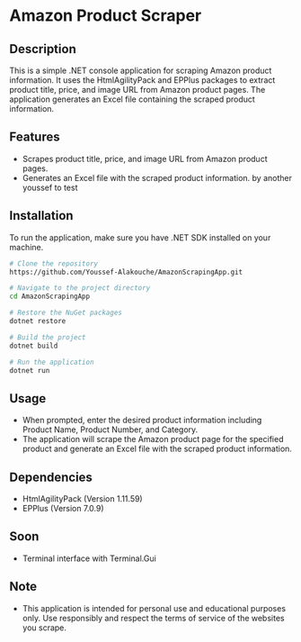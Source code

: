 # Amazon Product Scraper

## Description
This is a simple .NET console application for scraping Amazon product information. It uses the HtmlAgilityPack and EPPlus packages to extract product title, price, and image URL from Amazon product pages. The application generates an Excel file containing the scraped product information.

## Features
- Scrapes product title, price, and image URL from Amazon product pages.
- Generates an Excel file with the scraped product information. by another youssef to test

## Installation
To run the application, make sure you have .NET SDK installed on your machine.

```bash
# Clone the repository
https://github.com/Youssef-Alakouche/AmazonScrapingApp.git

# Navigate to the project directory
cd AmazonScrapingApp

# Restore the NuGet packages
dotnet restore

# Build the project
dotnet build

# Run the application
dotnet run
```


## Usage
- When prompted, enter the desired product information including Product Name, Product Number, and Category.
- The application will scrape the Amazon product page for the specified product and generate an Excel file with the scraped product information.

## Dependencies
- HtmlAgilityPack (Version 1.11.59)
- EPPlus (Version 7.0.9)

## Soon
- Terminal interface with Terminal.Gui

## Note
- This application is intended for personal use and educational purposes only. Use responsibly and respect the terms of service of the websites you scrape.

